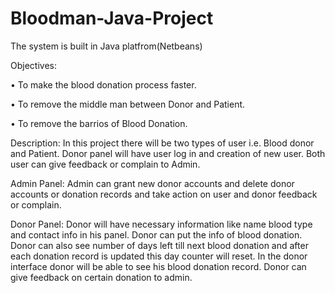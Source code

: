 # Bloodman-Java-Project
The system is built in Java platfrom(Netbeans)

Objectives:

•	To make the blood donation process faster.

•	To remove the middle man between Donor and Patient.

•	To remove the barrios of Blood Donation.

Description: 
In this project there will be two types of user i.e. Blood donor and Patient. Donor panel will have user log in and creation of new user. Both user can give feedback or complain to Admin.

Admin Panel: Admin can grant new donor accounts and delete donor accounts or donation records and take action on user and donor feedback or complain.

Donor Panel: Donor will have necessary information like name blood type and contact info in his panel. Donor can put the info of blood donation. Donor can also see number of days left till next blood donation and after each donation record is updated this day counter will reset. In the donor interface donor will be able to see his blood donation record. Donor can give feedback on certain donation to admin.
